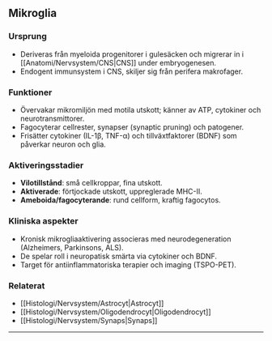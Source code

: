 ## Mikroglia

### Ursprung
- Deriveras från myeloida progenitorer i gulesäcken och migrerar in i [[Anatomi/Nervsystem/CNS|CNS]] under embryogenesen.  
- Endogent immunsystem i CNS, skiljer sig från perifera makrofager.

### Funktioner
- Övervakar mikromiljön med motila utskott; känner av ATP, cytokiner och neurotransmittorer.  
- Fagocyterar cellrester, synapser (synaptic pruning) och patogener.  
- Frisätter cytokiner (IL-1β, TNF-α) och tillväxtfaktorer (BDNF) som påverkar neuron och glia.

### Aktiveringsstadier
- **Vilotillstånd**: små cellkroppar, fina utskott.  
- **Aktiverade**: förtjockade utskott, uppreglerade MHC-II.  
- **Ameboida/fagocyterande**: rund cellform, kraftig fagocytos.

### Kliniska aspekter
- Kronisk mikrogliaaktivering associeras med neurodegeneration (Alzheimers, Parkinsons, ALS).  
- De spelar roll i neuropatisk smärta via cytokiner och BDNF.  
- Target för antiinflammatoriska terapier och imaging (TSPO-PET).

### Relaterat
- [[Histologi/Nervsystem/Astrocyt|Astrocyt]]  
- [[Histologi/Nervsystem/Oligodendrocyt|Oligodendrocyt]]  
- [[Histologi/Nervsystem/Synaps|Synaps]]  

---
